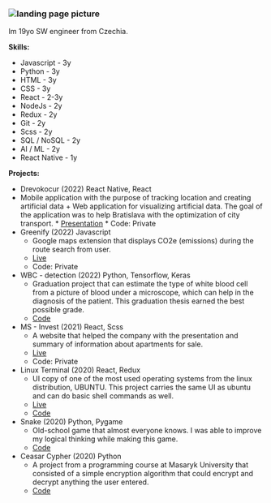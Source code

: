 ### ![landing page picture](https://i.postimg.cc/QMRRBqrR/Group-1-2.png)

Im 19yo SW engineer from Czechia.

**Skills:**
  * Javascript - 3y
  * Python - 3y
  * HTML - 3y
  * CSS - 3y
  * React - 2-3y
  * NodeJs - 2y
  * Redux - 2y
  * Git - 2y
  * Scss - 2y
  * SQL / NoSQL - 2y
  * AI / ML - 2y
  * React Native - 1y
  
**Projects:**
  * Drevokocur (2022) React Native, React
   * Mobile application with the purpose of tracking location and creating artificial data + Web application for visualizing artificial data. The goal of the application was to help Bratislava with the optimization of city transport.
    * [Presentation](https://youtu.be/wV13S7IJMXQ?list=LL&t=1930)
    * Code: Private
  * Greenify (2022) Javascript
    * Google maps extension that displays CO2e (emissions) during the route search from user.
    * [Live](https://chrome.google.com/webstore/detail/greenify/abkdcchpgcnpeliambllmncflldaghop)
    * Code: Private
  * WBC - detection (2022) Python, Tensorflow, Keras
    * Graduation project that can estimate the type of white blood cell from a picture of blood under a microscope, which can help in the diagnosis of the patient. This graduation thesis earned the best possible grade.
    * [Code](https://github.com/LukasCelnar/wbc-detection)
  * MS - Invest (2021) React, Scss
    * A website that helped the company with the presentation and summary of information about apartments for sale.
    * [Live](https://trnita.netlify.app/B30504)
    * Code: Private
  * Linux Terminal (2020) React, Redux
    * UI copy of one of the most used operating systems from the linux distribution, UBUNTU. This project carries the same UI as ubuntu and can do basic shell commands as well.
    * [Live](https://linux-terminal.netlify.app/)
    * [Code](https://github.com/LukasCelnar/LinuxTerminal)
  * Snake (2020) Python, Pygame
    * Old-school game that almost everyone knows. I was able to improve my logical thinking while making this game.
    * [Code](https://github.com/LukasCelnar/Snake)
  * Ceasar Cypher (2020) Python
    * A project from a programming course at Masaryk University that consisted of a simple encryption algorithm that could encrypt and decrypt anything the user entered.
    * [Code](https://github.com/LukasCelnar/CaesarCipher)
